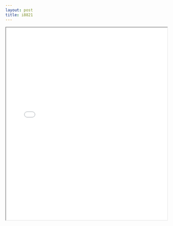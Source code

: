 ```yaml
---
layout: post
title: i8821
---
```


<div class="pdf-container">
<iframe src="/ea/assets/pdfs/pub.n.ins/i8821.pdf" height="600" width="100%" allowFullScreen="true"></iframe>
</div>

